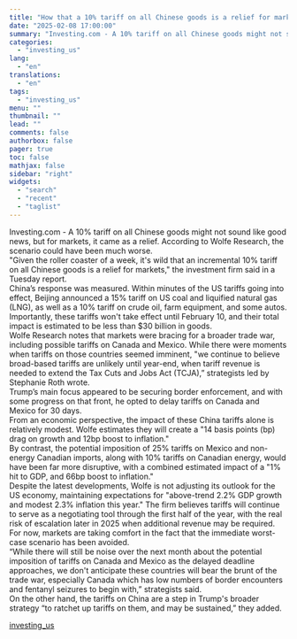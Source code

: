 ```yaml
---
title: "How that a 10% tariff on all Chinese goods is a relief for markets?"
date: "2025-02-08 17:00:00"
summary: "Investing.com - A 10% tariff on all Chinese goods might not sound like good news, but for markets, it came as a relief. According to Wolfe Research, the scenario could have been much worse.\"Given the roller coaster of a week, it's wild that an incremental 10% tariff on all Chinese..."
categories:
  - "investing_us"
lang:
  - "en"
translations:
  - "en"
tags:
  - "investing_us"
menu: ""
thumbnail: ""
lead: ""
comments: false
authorbox: false
pager: true
toc: false
mathjax: false
sidebar: "right"
widgets:
  - "search"
  - "recent"
  - "taglist"
---
```


Investing.com - A 10% tariff on all Chinese goods might not sound like good news, but for markets, it came as a relief. According to Wolfe Research, the scenario could have been much worse.  
"Given the roller coaster of a week, it's wild that an incremental 10% tariff on all Chinese goods is a relief for markets," the investment firm said in a Tuesday report.  
China’s response was measured. Within minutes of the US tariffs going into effect, Beijing announced a 15% tariff on US coal and liquified natural gas (LNG), as well as a 10% tariff on crude oil, farm equipment, and some autos. Importantly, these tariffs won't take effect until February 10, and their total impact is estimated to be less than $30 billion in goods.  
Wolfe Research notes that markets were bracing for a broader trade war, including possible tariffs on Canada and Mexico. While there were moments when tariffs on those countries seemed imminent, "we continue to believe broad-based tariffs are unlikely until year-end, when tariff revenue is needed to extend the Tax Cuts and Jobs Act (TCJA),” strategists led by Stephanie Roth wrote.  
Trump’s main focus appeared to be securing border enforcement, and with some progress on that front, he opted to delay tariffs on Canada and Mexico for 30 days.  
From an economic perspective, the impact of these China tariffs alone is relatively modest. Wolfe estimates they will create a "14 basis points (bp) drag on growth and 12bp boost to inflation."  
By contrast, the potential imposition of 25% tariffs on Mexico and non-energy Canadian imports, along with 10% tariffs on Canadian energy, would have been far more disruptive, with a combined estimated impact of a "1% hit to GDP, and 66bp boost to inflation."  
Despite the latest developments, Wolfe is not adjusting its outlook for the US economy, maintaining expectations for "above-trend 2.2% GDP growth and modest 2.3% inflation this year." The firm believes tariffs will continue to serve as a negotiating tool through the first half of the year, with the real risk of escalation later in 2025 when additional revenue may be required.  
For now, markets are taking comfort in the fact that the immediate worst-case scenario has been avoided.  
“While there will still be noise over the next month about the potential imposition of tariffs on Canada and Mexico as the delayed deadline approaches, we don't anticipate these countries will bear the brunt of the trade war, especially Canada which has low numbers of border encounters and fentanyl seizures to begin with,” strategists said.  
On the other hand, the tariffs on China are a step in Trump's broader strategy “to ratchet up tariffs on them, and may be sustained,” they added.

[investing_us](https://www.investing.com/news/economy/how-that-a-10-tariff-on-all-chinese-goods-is-a-relief-for-markets-3848700)
